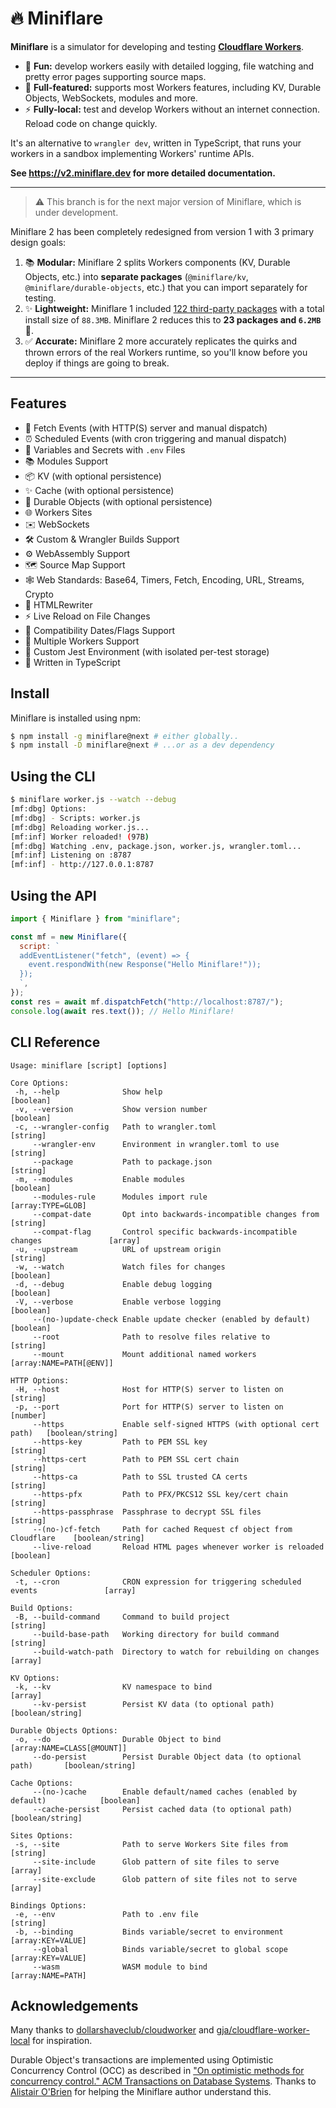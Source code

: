 # 🔥 Miniflare

**Miniflare** is a simulator for developing and testing
[**Cloudflare Workers**](https://workers.cloudflare.com/).

- 🎉 **Fun:** develop workers easily with detailed logging, file watching and
  pretty error pages supporting source maps.
- 🔋 **Full-featured:** supports most Workers features, including KV, Durable
  Objects, WebSockets, modules and more.
- ⚡ **Fully-local:** test and develop Workers without an internet connection.
  Reload code on change quickly.

It's an alternative to `wrangler dev`, written in TypeScript, that runs your
workers in a sandbox implementing Workers' runtime APIs.

**See <https://v2.miniflare.dev> for more detailed documentation.**

---

> ⚠️ This branch is for the next major version of Miniflare, which is under
> development.

Miniflare 2 has been completely redesigned from version 1 with 3 primary design
goals:

1. 📚 **Modular:** Miniflare 2 splits Workers components (KV, Durable Objects,
   etc.) into **separate packages** (`@miniflare/kv`,
   `@miniflare/durable-objects`, etc.) that you can import separately for
   testing.
2. ✨ **Lightweight:** Miniflare 1 included
   [122 third-party packages](http://npm.anvaka.com/#/view/2d/miniflare) with a
   total install size of `88.3MB`. Miniflare 2 reduces this to **23 packages and
   `6.2MB`** 🤯.
3. ✅ **Accurate:** Miniflare 2 more accurately replicates the quirks and thrown
   errors of the real Workers runtime, so you'll know before you deploy if
   things are going to break.

---

## Features

- 📨 Fetch Events (with HTTP(S) server and manual dispatch)
- ⏰ Scheduled Events (with cron triggering and manual dispatch)
- 🔑 Variables and Secrets with `.env` Files
- 📚 Modules Support
- 📦 KV (with optional persistence)
- ✨ Cache (with optional persistence)
- 📌 Durable Objects (with optional persistence)
- 🌐 Workers Sites
- ✉️ WebSockets
- 🛠 Custom & Wrangler Builds Support
- ⚙️ WebAssembly Support
- 🗺 Source Map Support
- 🕸 Web Standards: Base64, Timers, Fetch, Encoding, URL, Streams, Crypto
- 📄 HTMLRewriter
- ⚡️ Live Reload on File Changes
- 📅 Compatibility Dates/Flags Support
- 🔌 Multiple Workers Support
- 🤹 Custom Jest Environment (with isolated per-test storage)
- 💪 Written in TypeScript

## Install

Miniflare is installed using npm:

```sh
$ npm install -g miniflare@next # either globally..
$ npm install -D miniflare@next # ...or as a dev dependency
```

## Using the CLI

```sh
$ miniflare worker.js --watch --debug
[mf:dbg] Options:
[mf:dbg] - Scripts: worker.js
[mf:dbg] Reloading worker.js...
[mf:inf] Worker reloaded! (97B)
[mf:dbg] Watching .env, package.json, worker.js, wrangler.toml...
[mf:inf] Listening on :8787
[mf:inf] - http://127.0.0.1:8787
```

## Using the API

```js
import { Miniflare } from "miniflare";

const mf = new Miniflare({
  script: `
  addEventListener("fetch", (event) => {
    event.respondWith(new Response("Hello Miniflare!"));
  });
  `,
});
const res = await mf.dispatchFetch("http://localhost:8787/");
console.log(await res.text()); // Hello Miniflare!
```

## CLI Reference

```
Usage: miniflare [script] [options]

Core Options:
 -h, --help              Show help                                                   [boolean]
 -v, --version           Show version number                                         [boolean]
 -c, --wrangler-config   Path to wrangler.toml                                        [string]
     --wrangler-env      Environment in wrangler.toml to use                          [string]
     --package           Path to package.json                                         [string]
 -m, --modules           Enable modules                                              [boolean]
     --modules-rule      Modules import rule                                 [array:TYPE=GLOB]
     --compat-date       Opt into backwards-incompatible changes from                 [string]
     --compat-flag       Control specific backwards-incompatible changes               [array]
 -u, --upstream          URL of upstream origin                                       [string]
 -w, --watch             Watch files for changes                                     [boolean]
 -d, --debug             Enable debug logging                                        [boolean]
 -V, --verbose           Enable verbose logging                                      [boolean]
     --(no-)update-check Enable update checker (enabled by default)                  [boolean]
     --root              Path to resolve files relative to                            [string]
     --mount             Mount additional named workers                [array:NAME=PATH[@ENV]]

HTTP Options:
 -H, --host              Host for HTTP(S) server to listen on                         [string]
 -p, --port              Port for HTTP(S) server to listen on                         [number]
     --https             Enable self-signed HTTPS (with optional cert path)   [boolean/string]
     --https-key         Path to PEM SSL key                                          [string]
     --https-cert        Path to PEM SSL cert chain                                   [string]
     --https-ca          Path to SSL trusted CA certs                                 [string]
     --https-pfx         Path to PFX/PKCS12 SSL key/cert chain                        [string]
     --https-passphrase  Passphrase to decrypt SSL files                              [string]
     --(no-)cf-fetch     Path for cached Request cf object from Cloudflare    [boolean/string]
     --live-reload       Reload HTML pages whenever worker is reloaded               [boolean]

Scheduler Options:
 -t, --cron              CRON expression for triggering scheduled events               [array]

Build Options:
 -B, --build-command     Command to build project                                     [string]
     --build-base-path   Working directory for build command                          [string]
     --build-watch-path  Directory to watch for rebuilding on changes                  [array]

KV Options:
 -k, --kv                KV namespace to bind                                          [array]
     --kv-persist        Persist KV data (to optional path)                   [boolean/string]

Durable Objects Options:
 -o, --do                Durable Object to bind                     [array:NAME=CLASS[@MOUNT]]
     --do-persist        Persist Durable Object data (to optional path)       [boolean/string]

Cache Options:
     --(no-)cache        Enable default/named caches (enabled by default)            [boolean]
     --cache-persist     Persist cached data (to optional path)               [boolean/string]

Sites Options:
 -s, --site              Path to serve Workers Site files from                        [string]
     --site-include      Glob pattern of site files to serve                           [array]
     --site-exclude      Glob pattern of site files not to serve                       [array]

Bindings Options:
 -e, --env               Path to .env file                                            [string]
 -b, --binding           Binds variable/secret to environment                [array:KEY=VALUE]
     --global            Binds variable/secret to global scope               [array:KEY=VALUE]
     --wasm              WASM module to bind                                 [array:NAME=PATH]
```

## Acknowledgements

Many thanks to
[dollarshaveclub/cloudworker](https://github.com/dollarshaveclub/cloudworker)
and
[gja/cloudflare-worker-local](https://github.com/gja/cloudflare-worker-local)
for inspiration.

Durable Object's transactions are implemented using Optimistic Concurrency
Control (OCC) as described in
["On optimistic methods for concurrency control." ACM Transactions on Database Systems](https://dl.acm.org/doi/10.1145/319566.319567).
Thanks to [Alistair O'Brien](https://github.com/johnyob) for helping the
Miniflare author understand this.
